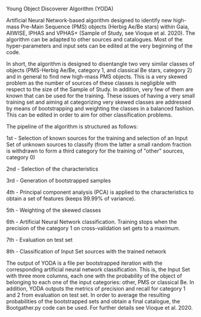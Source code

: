 Young Object Discoverer Algorithm (YODA)

Artificial Neural Network-based algorithm designed to identify new high-mass Pre-Main Sequence (PMS) objects (Herbig Ae/Be stars) within Gaia, AllWISE, IPHAS and VPHAS+ (Sample of Study, see Vioque et al. 2020). The algorithm can be adapted to other sources and catalogues. Most of the hyper-parameters and input sets can be edited at the very beginning of the code.

In short, the algorithm is designed to disentangle two very similar classes of objects (PMS-Herbig Ae/Be, category 1, and classical Be stars, category 2) and in general to find new high-mass PMS objects. This is a very skewed problem as the number of sources of these classes is negligible with respect to the size of the Sample of Study. In addition, very few of them are known that can be used for the training. These issues of having a very small training set and aiming at categorizing very skewed classes are addressed by means of bootstrapping and weighting the classes in a balanced fashion. This can be edited in order to aim for other classification problems.

The pipeline of the algorithm is structured as follows:

1st - Selection of known sources for the training and selection of an Input Set of unknown sources to classify (from the latter a small random fraction is withdrawn to form a third category for the training of "other" sources, category 0)

2nd - Selection of the characteristics

3rd - Generation of bootstrapped samples

4th - Principal component analysis (PCA) is applied to the characteristics to obtain a set of features (keeps 99.99% of variance).

5th - Weighting of the skewed classes

6th - Artificial Neural Network classification. Training stops when the precision of the category 1 on cross-validation set gets to a maximum.

7th - Evaluation on test set

8th - Classification of Input Set sources with the trained network

The output of YODA is a file per bootstrapped iteration with the corresponding artificial neural network classification. This is, the Input Set with three more columns, each one with the probability of the object of belonging to each one of the input categories: other, PMS or classical Be. In addition, YODA outputs the metrics of precision and recall for category 1 and 2 from evaluation on test set. In order to average the resulting probabilities of the bootstrapped sets and obtain a final catalogue, the Bootgather.py code can be used. For further details see Vioque et al. 2020.
